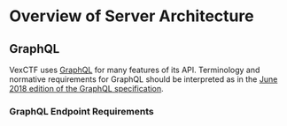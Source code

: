 # Overview of Server Architecture

## GraphQL

VexCTF uses [GraphQL](https://graphql.org) for many features of its API.
Terminology and normative requirements for GraphQL should be interpreted as in
the [June 2018 edition of the GraphQL
specification](https://spec.graphql.org/June2018).

### GraphQL Endpoint Requirements

